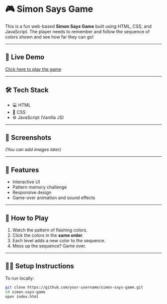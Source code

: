 # 🎮 Simon Says Game

This is a fun web-based **Simon Says Game** built using HTML, CSS, and JavaScript. The player needs to remember and follow the sequence of colors shown and see how far they can go!

---

## 🔗 Live Demo
[Click here to play the game]( https://shivashanker123.github.io/simon-says-game/)

---

## 🛠️ Tech Stack

- 💻 HTML
- 🎨 CSS
- ⚙️ JavaScript (Vanilla JS)

---

## 📸 Screenshots

*(You can add images later)*

---

## 🚀 Features

- Interactive UI
- Pattern memory challenge
- Responsive design
- Game-over animation and sound effects

---

## 🧠 How to Play

1. Watch the pattern of flashing colors.
2. Click the colors in the **same order**.
3. Each level adds a new color to the sequence.
4. Mess up the sequence? Game over.

---

## 🧑‍💻 Setup Instructions

To run locally:

```bash
git clone https://github.com/your-username/simon-says-game.git
cd simon-says-game
open index.html
